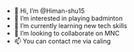 - 👋 Hi, I’m @Himan-shu15
- 👀 I’m interested in playing badminton
- 🌱 I’m currently learning new tech skills
- 💞️ I’m looking to collaborate on MNC
- 📫 You can contact me via caling

<!---
Himan-shu15/Himan-shu15 is a ✨ special ✨ repository because its `README.md` (this file) appears on your GitHub profile.
You can click the Preview link to take a look at your changes.
--->
